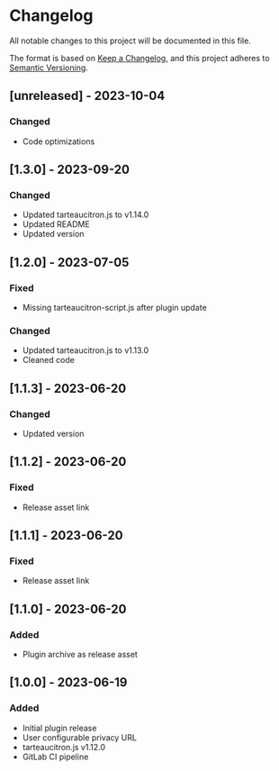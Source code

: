 # Changelog

All notable changes to this project will be documented in this file.

The format is based on [Keep a Changelog](https://keepachangelog.com/en/1.1.0/),
and this project adheres to [Semantic Versioning](https://semver.org/spec/v2.0.0.html).

## [unreleased] - 2023-10-04

### Changed

- Code optimizations

## [1.3.0] - 2023-09-20

### Changed

- Updated tarteaucitron.js to v1.14.0
- Updated README
- Updated version

## [1.2.0] - 2023-07-05

### Fixed

- Missing tarteaucitron-script.js after plugin update

### Changed

- Updated tarteaucitron.js to v1.13.0
- Cleaned code

## [1.1.3] - 2023-06-20

### Changed

- Updated version

## [1.1.2] - 2023-06-20

### Fixed

- Release asset link

## [1.1.1] - 2023-06-20

### Fixed

- Release asset link

## [1.1.0] - 2023-06-20

### Added

- Plugin archive as release asset

## [1.0.0] - 2023-06-19

### Added

- Initial plugin release
- User configurable privacy URL
- tarteaucitron.js v1.12.0
- GitLab CI pipeline